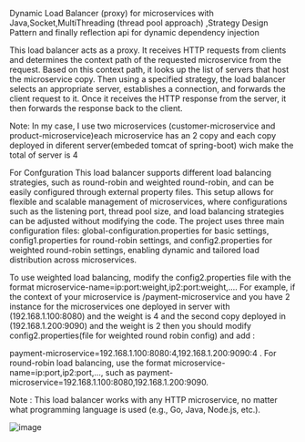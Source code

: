 Dynamic Load Balancer (proxy) for microservices  with Java,Socket,MultiThreading (thread pool approach) ,Strategy Design Pattern and finally reflection api for dynamic dependency injection

This load balancer acts as a proxy. It receives HTTP requests from clients and determines the context path of the requested microservice  from the request. Based on this context path, it looks up the list of servers that host the microservice copy. Then using a specified strategy, the load balancer selects an appropriate server, establishes a connection, and forwards the client request to it. Once it receives the HTTP response from the server, it then forwards the response back to the client.

Note: In my case, I use two microservices (customer-microservice and product-microservice)each microservice has an 2 copy and each copy deployed in diferent server(embeded tomcat of spring-boot) wich make the total of server is 4

For Confguration This load balancer supports different load balancing strategies, such as round-robin and weighted round-robin, and can be easily configured through external property files. This setup allows for flexible and scalable management of microservices, where configurations such as the listening port, thread pool size, and load balancing strategies can be adjusted without modifying the code. The project uses three main configuration files: global-configuration.properties for basic settings, config1.properties for round-robin settings, and config2.properties for weighted round-robin settings, enabling dynamic and tailored load distribution across microservices.

To use weighted load balancing, modify the config2.properties file with the format microservice-name=ip:port:weight,ip2:port:weight,.... 
For example, if the context of your microservice is /payment-microservice and you have 2 instance for the microservices one deployed in server with (192.168.1.100:8080) and the weight is 4
and the second copy deployed in (192.168.1.200:9090) and the weight is 2 then you should modify config2.properties(file for weighted round robin config) and add : 

payment-microservice=192.168.1.100:8080:4,192.168.1.200:9090:4 . For round-robin load balancing, use the format microservice-name=ip:port,ip2:port,..., such as payment-microservice=192.168.1.100:8080,192.168.1.200:9090.


 Note : This load balancer works with any HTTP microservice, no matter what programming language is used (e.g., Go, Java, Node.js, etc.).



![image](https://github.com/user-attachments/assets/7da86792-8837-477b-9475-333fc927a7b1)
